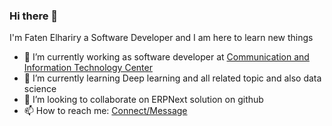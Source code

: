 ### Hi there 👋
I'm Faten Elhariry a Software Developer and I am here to learn new things 

- 🔭 I’m currently working as software developer at [Communication and Information Technology Center](http://citc.mans.edu.eg/en)
- 🌱 I’m currently learning Deep learning and all related topic and also data science 
- 👯 I’m looking to collaborate on ERPNext solution on github 
- 📫 How to reach me: [Connect/Message](https://www.linkedin.com/in/fatenelhariry/)
<!--
**FatenElhariry/FatenElhariry** is a ✨ _special_ ✨ repository because its `README.md` (this file) appears on your GitHub profile.

Here are some ideas to get you started:

- 🔭 I’m currently working on ...
- 🌱 I’m currently learning ...
- 👯 I’m looking to collaborate on ...
- 🤔 I’m looking for help with ...
- 💬 Ask me about ...
- 📫 How to reach me: ...
- 😄 Pronouns: ...
- ⚡ Fun fact: ...
-->

